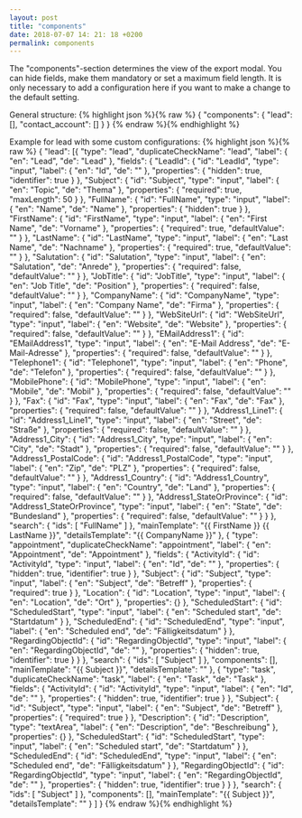 ```yaml
---
layout: post
title: "components"
date: 2018-07-07 14: 21: 18 +0200
permalink: components
---
```

The "components"-section determines the view of the export modal. You can hide fields, make them mandatory or set a maximum field length.
It is only necessary to add a configuration here if you want to make a change to the default setting.

General structure:
{% highlight json %}{% raw %}
          {
            "components": {
                "lead": [],
                "contact_account": []
            }
          }
{% endraw %}{% endhighlight %}

Example for lead with some custom configurations:
{% highlight json %}{% raw %}
    {
        "lead": [{
					"type": "lead",
					"duplicateCheckName": "lead",
					"label": {
						"en": "Lead",
						"de": "Lead"
					},
					"fields": {
						"LeadId": {
							"id": "LeadId",
							"type": "input",
							"label": {
								"en": "Id",
								"de": ""
							},
							"properties": {
								"hidden": true,
								"identifier": true
							}
						},
						"Subject": {
							"id": "Subject",
							"type": "input",
							"label": {
								"en": "Topic",
								"de": "Thema"
							},
							"properties": {
								"required": true,
								"maxLength": 50
							}
						},
						"FullName": {
							"id": "FullName",
							"type": "input",
							"label": {
								"en": "Name",
								"de": "Name"
							},
							"properties": {
								"hidden": true
							}
						},
						"FirstName": {
							"id": "FirstName",
							"type": "input",
							"label": {
								"en": "First Name",
								"de": "Vorname"
							},
							"properties": {
								"required": true,
								"defaultValue": ""
							}
						},
						"LastName": {
							"id": "LastName",
							"type": "input",
							"label": {
								"en": "Last Name",
								"de": "Nachname"
							},
							"properties": {
								"required": true,
								"defaultValue": ""
							}
						},
						"Salutation": {
							"id": "Salutation",
							"type": "input",
							"label": {
								"en": "Salutation",
								"de": "Anrede"
							},
							"properties": {
								"required": false,
								"defaultValue": ""
							}
						},
						"JobTitle": {
							"id": "JobTitle",
							"type": "input",
							"label": {
								"en": "Job Title",
								"de": "Position"
							},
							"properties": {
								"required": false,
								"defaultValue": ""
							}
						},
						"CompanyName": {
							"id": "CompanyName",
							"type": "input",
							"label": {
								"en": "Company Name",
								"de": "Firma"
							},
							"properties": {
								"required": false,
								"defaultValue": ""
							}
						},
						"WebSiteUrl": {
							"id": "WebSiteUrl",
							"type": "input",
							"label": {
								"en": "Website",
								"de": "Website"
							},
							"properties": {
								"required": false,
								"defaultValue": ""
							}
						},
						"EMailAddress1": {
							"id": "EMailAddress1",
							"type": "input",
							"label": {
								"en": "E-Mail Address",
								"de": "E-Mail-Adresse"
							},
							"properties": {
								"required": false,
								"defaultValue": ""
							}
						},
						"Telephone1": {
							"id": "Telephone1",
							"type": "input",
							"label": {
								"en": "Phone",
								"de": "Telefon"
							},
							"properties": {
								"required": false,
								"defaultValue": ""
							}
						},
						"MobilePhone": {
							"id": "MobilePhone",
							"type": "input",
							"label": {
								"en": "Mobile",
								"de": "Mobil"
							},
							"properties": {
								"required": false,
								"defaultValue": ""
							}
						},
						"Fax": {
							"id": "Fax",
							"type": "input",
							"label": {
								"en": "Fax",
								"de": "Fax"
							},
							"properties": {
								"required": false,
								"defaultValue": ""
							}
						},
						"Address1_Line1": {
							"id": "Address1_Line1",
							"type": "input",
							"label": {
								"en": "Street",
								"de": "Straße"
							},
							"properties": {
								"required": false,
								"defaultValue": ""
							}
						},
						"Address1_City": {
							"id": "Address1_City",
							"type": "input",
							"label": {
								"en": "City",
								"de": "Stadt"
							},
							"properties": {
								"required": false,
								"defaultValue": ""
							}
						},
						"Address1_PostalCode": {
							"id": "Address1_PostalCode",
							"type": "input",
							"label": {
								"en": "Zip",
								"de": "PLZ"
							},
							"properties": {
								"required": false,
								"defaultValue": ""
							}
						},
						"Address1_Country": {
							"id": "Address1_Country",
							"type": "input",
							"label": {
								"en": "Country",
								"de": "Land"
							},
							"properties": {
								"required": false,
								"defaultValue": ""
							}
						},
						"Address1_StateOrProvince": {
							"id": "Address1_StateOrProvince",
							"type": "input",
							"label": {
								"en": "State",
								"de": "Bundesland"
							},
							"properties": {
								"required": false,
								"defaultValue": ""
							}
						}
					},
					"search": {
						"ids": [
							"FullName"
						]
					},
					"mainTemplate": "{{ FirstName }} {{ LastName }}",
					"detailsTemplate": "{{ CompanyName }}"
				}, {
					"type": "appointment",
					"duplicateCheckName": "appointment",
					"label": {
						"en": "Appointment",
						"de": "Appointment"
					},
					"fields": {
						"ActivityId": {
							"id": "ActivityId",
							"type": "input",
							"label": {
								"en": "Id",
								"de": ""
							},
							"properties": {
								"hidden": true,
								"identifier": true
							}
						},
						"Subject": {
							"id": "Subject",
							"type": "input",
							"label": {
								"en": "Subject",
								"de": "Betreff"
							},
							"properties": {
								"required": true
							}
						},
						"Location": {
							"id": "Location",
							"type": "input",
							"label": {
								"en": "Location",
								"de": "Ort"
							},
							"properties": {}
						},
						"ScheduledStart": {
							"id": "ScheduledStart",
							"type": "input",
							"label": {
								"en": "Scheduled start",
								"de": "Startdatum"
							}
						},
						"ScheduledEnd": {
							"id": "ScheduledEnd",
							"type": "input",
							"label": {
								"en": "Scheduled end",
								"de": "Fälligkeitsdatum"
							}
						},
						"RegardingObjectId": {
							"id": "RegardingObjectId",
							"type": "input",
							"label": {
								"en": "RegardingObjectId",
								"de": ""
							},
							"properties": {
								"hidden": true,
								"identifier": true
							}
						}
					},
					"search": {
						"ids": [
							"Subject"
						]
					},
					"components": [],
					"mainTemplate": "{{ Subject }}",
					"detailsTemplate": ""
				}, {
					"type": "task",
					"duplicateCheckName": "task",
					"label": {
						"en": "Task",
						"de": "Task"
					},
					"fields": {
						"ActivityId": {
							"id": "ActivityId",
							"type": "input",
							"label": {
								"en": "Id",
								"de": ""
							},
							"properties": {
								"hidden": true,
								"identifier": true
							}
						},
						"Subject": {
							"id": "Subject",
							"type": "input",
							"label": {
								"en": "Subject",
								"de": "Betreff"
							},
							"properties": {
								"required": true
							}
						},
						"Description": {
							"id": "Description",
							"type": "textArea",
							"label": {
								"en": "Description",
								"de": "Beschreibung"
							},
							"properties": {}
						},
						"ScheduledStart": {
							"id": "ScheduledStart",
							"type": "input",
							"label": {
								"en": "Scheduled start",
								"de": "Startdatum"
							}
						},
						"ScheduledEnd": {
							"id": "ScheduledEnd",
							"type": "input",
							"label": {
								"en": "Scheduled end",
								"de": "Fälligkeitsdatum"
							}
						},
						"RegardingObjectId": {
							"id": "RegardingObjectId",
							"type": "input",
							"label": {
								"en": "RegardingObjectId",
								"de": ""
							},
							"properties": {
								"hidden": true,
								"identifier": true
							}
						}
					},
					"search": {
						"ids": [
							"Subject"
						]
					},
					"components": [],
					"mainTemplate": "{{ Subject }}",
					"detailsTemplate": ""
				}
			]
    }
{% endraw %}{% endhighlight %}
